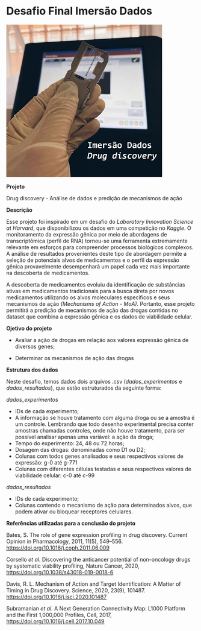 
# Desafio Final Imersão Dados

![imagem](https://github.com/vqrca/imersao-dados-desafio-final/blob/main/image1.jpg)

**Projeto**

Drug discovery - Análise de dados e predição de mecanismos de ação 

**Descrição**

Esse projeto foi inspirado em um desafio do *Laboratory Innovation Science at Harvard*, que disponibilizou os dados em uma competição no *Kaggle*.
O monitoramento da expressão gênica por meio de abordagens de transcriptômica (perfil de RNA) tornou-se uma ferramenta extremamente relevante em esforços para compreender processos biológicos complexos. A análise de resultados provenientes deste tipo de abordagem permite a seleção de potenciais alvos de medicamentos e o perfil da expressão gênica provavelmente desempenhará um papel cada vez mais importante na descoberta de medicamentos.

A descoberta de medicamentos evoluiu da identificação de substâncias ativas em medicamentos tradicionais para a busca direta por novos medicamentos utilizando os alvos moleculares específicos e seus mecanismos de ação *(Mechanisms of Action - MoA)*. 
Portanto, esse projeto permitirá a predição de mecanismos de ação das drogas contidas no dataset que combina a expressão gênica e os dados de viabilidade celular. 



**Ojetivo do projeto**

- Avaliar a ação de drogas em relação aos valores expressão gênica de diversos genes; 

- Determinar os mecanismos de ação das drogas

**Estrutura dos dados**

Neste desafio, temos dados dois arquivos .csv (*dados_experimentos* e *dados_resultados*), que estão estruturados da seguinte forma:

*dados_experimentos*

- IDs de cada experimento;
- A informação se houve tratamento com alguma droga ou se a amostra é um controle. Lembrando que todo desenho experimental precisa conter amostras chamadas controles, onde não houve tratamento, para ser possível analisar apenas uma variável: a ação da droga;
- Tempo do experimento: 24, 48 ou 72 horas;
- Dosagem das drogas:  denominadas como D1 ou D2;
- Colunas com todos genes analisados e seus respectivos valores de expressão: g-0 até g-771
- Colunas com diferentes células testadas e seus respectivos valores de viabilidade celular: c-0 até c-99
 
*dados_resultados*

- IDs de cada experimento;
- Colunas contendo o mecanismo de ação para determinados alvos, que podem ativar ou bloquear receptores celulares.

**Referências utilizadas para a conclusão do projeto**

Bates, S. The role of gene expression profiling in drug discovery. Current Opinion in Pharmacology, 2011, 11(5), 549–556. https://doi.org/10.1016/j.coph.2011.06.009 

Corsello *et al.* Discovering the anticancer potential of non-oncology drugs by systematic viability profiling, Nature Cancer, 2020, https://doi.org/10.1038/s43018-019-0018-6

Davis, R. L. Mechanism of Action and Target Identification: A Matter of Timing in Drug Discovery. Science, 2020, 23(9), 101487. https://doi.org/10.1016/j.isci.2020.101487

Subramanian *et al.* A Next Generation Connectivity Map: L1000 Platform and the First 1,000,000 Profiles, Cell, 2017, https://doi.org/10.1016/j.cell.2017.10.049

